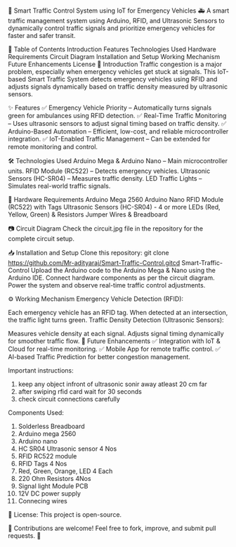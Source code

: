 🚦 Smart Traffic Control System using IoT for Emergency Vehicles 🚑
A smart traffic management system using Arduino, RFID, and Ultrasonic Sensors to dynamically control traffic signals and prioritize emergency vehicles for faster and safer transit.

📌 Table of Contents
Introduction
Features
Technologies Used
Hardware Requirements
Circuit Diagram
Installation and Setup
Working Mechanism
Future Enhancements
License
📖 Introduction
Traffic congestion is a major problem, especially when emergency vehicles get stuck at signals. This IoT-based Smart Traffic System detects emergency vehicles using RFID and adjusts signals dynamically based on traffic density measured by ultrasonic sensors.

✨ Features
✅ Emergency Vehicle Priority – Automatically turns signals green for ambulances using RFID detection.
✅ Real-Time Traffic Monitoring – Uses ultrasonic sensors to adjust signal timing based on traffic density.
✅ Arduino-Based Automation – Efficient, low-cost, and reliable microcontroller integration.
✅ IoT-Enabled Traffic Management – Can be extended for remote monitoring and control.

🛠️ Technologies Used
Arduino Mega & Arduino Nano – Main microcontroller units.
RFID Module (RC522) – Detects emergency vehicles.
Ultrasonic Sensors (HC-SR04) – Measures traffic density.
LED Traffic Lights – Simulates real-world traffic signals.

🔌 Hardware Requirements
Arduino Mega 2560
Arduino Nano
RFID Module (RC522) with Tags
Ultrasonic Sensors (HC-SR04) - 4 or more
LEDs (Red, Yellow, Green) & Resistors
Jumper Wires & Breadboard

📷 Circuit Diagram
Check the circuit.jpg file in the repository for the complete circuit setup.

📥 Installation and Setup
Clone this repository:
git clone https://github.com/Mr-adityaraj/Smart-Traffic-Control.gitcd Smart-Traffic-Control
Upload the Arduino code to the Arduino Mega & Nano using the Arduino IDE.
Connect hardware components as per the circuit diagram.
Power the system and observe real-time traffic control adjustments.

⚙️ Working Mechanism
Emergency Vehicle Detection (RFID):

Each emergency vehicle has an RFID tag.
When detected at an intersection, the traffic light turns green.
Traffic Density Detection (Ultrasonic Sensors):

Measures vehicle density at each signal.
Adjusts signal timing dynamically for smoother traffic flow.
🚀 Future Enhancements
✅ Integration with IoT & Cloud for real-time monitoring.
✅ Mobile App for remote traffic control.
✅ AI-based Traffic Prediction for better congestion management.

Important instructions: 
1. keep any object infront of ultrasonic sonir away atleast 20 cm far
2. after swiping rfid card wait for 30 seconds
3. check circuit connections carefully

Components Used:
1. Solderless Breadboard
2. Arduino mega 2560
3. Arduino nano
4. HC SR04 Ultrasonic sensor 4 Nos
5. RFID RC522 module 
6. RFID Tags 4 Nos
7. Red, Green, Orange, LED 4 Each
8. 220 Ohm Resistors 4Nos
9. Signal light Module PCB
10. 12V DC power supply
11. Connecing wires


📜 License: This project is open-source.

📌 Contributions are welcome! Feel free to fork, improve, and submit pull requests. 🚀
